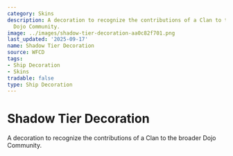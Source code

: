 ```yaml
---
category: Skins
description: A decoration to recognize the contributions of a Clan to the broader
  Dojo Community.
image: ../images/shadow-tier-decoration-aa0c82f701.png
last_updated: '2025-09-17'
name: Shadow Tier Decoration
source: WFCD
tags:
- Ship Decoration
- Skins
tradable: false
type: Ship Decoration
---
```


# Shadow Tier Decoration

A decoration to recognize the contributions of a Clan to the broader Dojo Community.

